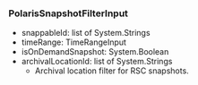 ### PolarisSnapshotFilterInput
- snappableId: list of System.Strings
- timeRange: TimeRangeInput
- isOnDemandSnapshot: System.Boolean
- archivalLocationId: list of System.Strings
  - Archival location filter for RSC snapshots.
